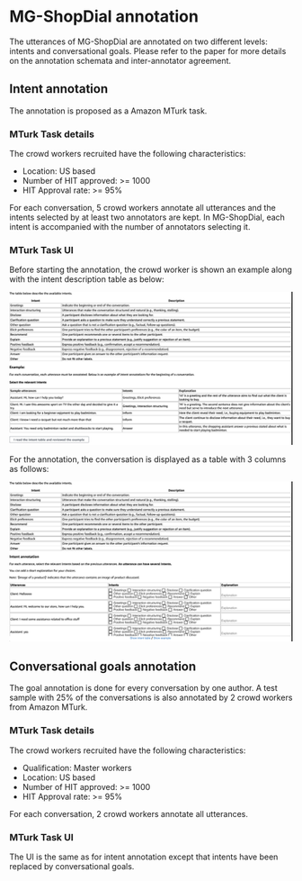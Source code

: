 # MG-ShopDial annotation

The utterances of MG-ShopDial are annotated on two different levels: intents and conversational goals.
Please refer to the paper for more details on the annotation schemata and inter-annotator agreement.

## Intent annotation

The annotation is proposed as a Amazon MTurk task. 

### MTurk Task details

The crowd workers recruited have the following characteristics:

  * Location: US based
  * Number of HIT approved: >= 1000
  * HIT Approval rate: >= 95%

For each conversation, 5 crowd workers annotate all utterances and the intents selected by at least two annotators are kept.
In MG-ShopDial, each intent is accompanied with the number of annotators selecting it.

### MTurk Task UI

Before starting the annotation, the crowd worker is shown an example along with the intent description table as below:

![intent_example](images/intent_annotation_example.png)

For the annotation, the conversation is displayed as a table with 3 columns as follows:

![intent_task](images/intent_annotation_task.png)

## Conversational goals annotation

The goal annotation is done for every conversation by one author. A test sample with 25% of the conversations is also annotated by 2 crowd workers from Amazon MTurk.

### MTurk Task details

The crowd workers recruited have the following characteristics:

  * Qualification: Master workers
  * Location: US based
  * Number of HIT approved: >= 1000
  * HIT Approval rate: >= 95%

For each conversation, 2 crowd workers annotate all utterances.

### MTurk Task UI

The UI is the same as for intent annotation except that intents have been replaced by conversational goals.
